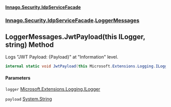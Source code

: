 #### [Innago\.Security\.IdpServiceFacade](../../../../index.md 'index')
### [Innago\.Security\.IdpServiceFacade](../index.md 'Innago\.Security\.IdpServiceFacade').[LoggerMessages](index.md 'Innago\.Security\.IdpServiceFacade\.LoggerMessages')

## LoggerMessages\.JwtPayload\(this ILogger, string\) Method

Logs "JWT Payload: \{Payload\}" at "Information" level\.

```csharp
internal static void JwtPayload(this Microsoft.Extensions.Logging.ILogger logger, string payload);
```
#### Parameters

<a name='Innago.Security.IdpServiceFacade.LoggerMessages.JwtPayload(thisMicrosoft.Extensions.Logging.ILogger,string).logger'></a>

`logger` [Microsoft\.Extensions\.Logging\.ILogger](https://learn.microsoft.com/en-us/dotnet/api/microsoft.extensions.logging.ilogger 'Microsoft\.Extensions\.Logging\.ILogger')

<a name='Innago.Security.IdpServiceFacade.LoggerMessages.JwtPayload(thisMicrosoft.Extensions.Logging.ILogger,string).payload'></a>

`payload` [System\.String](https://learn.microsoft.com/en-us/dotnet/api/system.string 'System\.String')